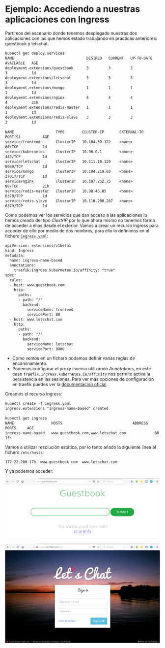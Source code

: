 # Ejemplo: Accediendo a nuestras aplicaciones con Ingress

Partimos del escenario donde tenemos desplegado nuestras dos aplicaciones con las que hemos estado trabajando en prácticas anteriores: guestbook y letschat.

    kubectl get deploy,services
    NAME                                 DESIRED   CURRENT   UP-TO-DATE   AVAILABLE   AGE
    deployment.extensions/guestbook      3         3         3            3           1d
    deployment.extensions/letschat       3         3         3            3           1d
    deployment.extensions/mongo          1         1         1            1           1d
    deployment.extensions/nginx          4         4         4            4           21h
    deployment.extensions/redis-master   1         1         1            1           1d
    deployment.extensions/redis-slave    3         3         3            3           1d

    NAME                   TYPE        CLUSTER-IP       EXTERNAL-IP   PORT(S)          AGE
    service/frontend       ClusterIP   10.104.59.122    <none>        80/TCP           1d
    service/kubernetes     ClusterIP   10.96.0.1        <none>        443/TCP          1d
    service/letschat       ClusterIP   10.111.18.129    <none>        8080/TCP         1d
    service/mongo          ClusterIP   10.104.219.60    <none>        27017/TCP        1d
    service/nginx          ClusterIP   10.107.232.75    <none>        80/TCP           21h
    service/redis-master   ClusterIP   10.98.46.85      <none>        6379/TCP         1d
    service/redis-slave    ClusterIP   10.110.200.207   <none>        6379/TCP         1d

Como podemos ver los servicios que dan acceso a las aplicaciones lo hemos creado del tipo *ClustrIP* por lo que ahora mismo no tenemos forma de acceder a ellos desde el exterior. Vamos a crear un recurso Ingress para acceder de ello por medio de dos nombres, para ello lo definimos en el fichero [`ingress.yaml`](https://github.com/josedom24/kubernetes/blob/master/ejemplos/ingress/ingress.yaml):

    apiVersion: extensions/v1beta1
    kind: Ingress
    metadata:
      name: ingress-name-based
      annotations:
        traefik.ingress.kubernetes.io/affinity: "true"
    spec:
      rules:
      - host: www.guestbook.com
        http:
          paths:
          - path: "/"
            backend:
              serviceName: frontend
              servicePort: 80
      - host: www.letschat.com
        http:
          paths:
          - path: "/"
            backend:
              serviceName: letschat
              servicePort: 8080

* Como vemos en un fichero podemos definir varías reglas de encaminamiento.
* Podemos configurar el proxy inverso utilizando *Annotations*, en este caso `traefik.ingress.kubernetes.io/affinity` nos permite activa la persistencia en las sesiones. Para ver más opciones de configuración en traefik puedes ver la [documentación oficial](https://docs.traefik.io/configuration/backends/kubernetes/#annotations).

Creamos el recurso ingress:

    kubectl create -f ingress.yaml 
    ingress.extensions "ingress-name-based" created

    kubectl get ingress
    NAME                 HOSTS                                ADDRESS   PORTS     AGE
    ingress-name-based   www.guestbook.com,www.letschat.com             80        15s

Vamos a utilizar resolución estática, por lo tento añado la siguiente línea al fichero `/etc/hosts`:    

    172.22.200.178  www.guestbook.com  www.letschat.com

Y ya podemos acceder:

![ingress](img/ingress-guestbook.png)

![ingress](img/ingress-letschat.png)



